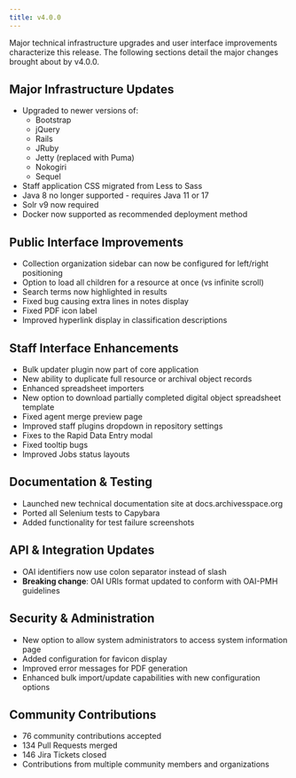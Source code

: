 ```yaml
---
title: v4.0.0
---
```


Major technical infrastructure upgrades and user interface improvements characterize this release. The following sections detail the major changes brought about by v4.0.0.

## Major Infrastructure Updates

- Upgraded to newer versions of:
  - Bootstrap
  - jQuery
  - Rails
  - JRuby
  - Jetty (replaced with Puma)
  - Nokogiri
  - Sequel
- Staff application CSS migrated from Less to Sass
- Java 8 no longer supported - requires Java 11 or 17
- Solr v9 now required
- Docker now supported as recommended deployment method

## Public Interface Improvements

- Collection organization sidebar can now be configured for left/right positioning
- Option to load all children for a resource at once (vs infinite scroll)
- Search terms now highlighted in results
- Fixed bug causing extra lines in notes display
- Fixed PDF icon label
- Improved hyperlink display in classification descriptions

## Staff Interface Enhancements

- Bulk updater plugin now part of core application
- New ability to duplicate full resource or archival object records
- Enhanced spreadsheet importers
- New option to download partially completed digital object spreadsheet template
- Fixed agent merge preview page
- Improved staff plugins dropdown in repository settings
- Fixes to the Rapid Data Entry modal
- Fixed tooltip bugs
- Improved Jobs status layouts

## Documentation & Testing

- Launched new technical documentation site at docs.archivesspace.org
- Ported all Selenium tests to Capybara
- Added functionality for test failure screenshots

## API & Integration Updates

- OAI identifiers now use colon separator instead of slash
- **Breaking change**: OAI URIs format updated to conform with OAI-PMH guidelines

## Security & Administration

- New option to allow system administrators to access system information page
- Added configuration for favicon display
- Improved error messages for PDF generation
- Enhanced bulk import/update capabilities with new configuration options

## Community Contributions

- 76 community contributions accepted
- 134 Pull Requests merged
- 146 Jira Tickets closed
- Contributions from multiple community members and organizations
